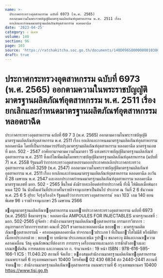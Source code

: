 ```yaml
---
name: >-
  ประกาศกระทรวงอุตสาหกรรม ฉบับที่ 6973 (พ.ศ. 2565)
  ออกตามความในพระราชบัญญัติมาตรฐานผลิตภัณฑ์อุตสาหกรรม พ.ศ. 2511 เรื่อง
  ยกเลิกและกำหนดมาตรฐานผลิตภัณฑ์อุตสาหกรรม หลอดยาฉีด
date: '2023-04-25'
category: ง พิเศษ
volume: 140
section: 96
page: 103
source: 'https://ratchakitcha.soc.go.th/documents/140D096S0000000010300.pdf'
draft: true
---
```


# ประกาศกระทรวงอุตสาหกรรม ฉบับที่ 6973 (พ.ศ. 2565) ออกตามความในพระราชบัญญัติมาตรฐานผลิตภัณฑ์อุตสาหกรรม พ.ศ. 2511 เรื่อง ยกเลิกและกำหนดมาตรฐานผลิตภัณฑ์อุตสาหกรรม หลอดยาฉีด

ประกาศกระทรวงอุตสาหกรรม ฉบับที่ 69 7 3 (พ.ศ. 2565) ออกตามความในพระราชบัญญัติมาตรฐานผลิตภัณฑ์อุตสาหกรรม พ.ศ. 2511 เรื่อง ยกเลิกและกาหนดมาตรฐานผลิตภัณฑ์อุตสาหกรรม หลอดยาฉีด โดยที่เป็นการสมควรปรับปรุงมาตรฐานผลิตภัณฑ์อุตสาหกรรม หลอดยาฉีด มาตรฐานเลขที่ มอก. 502 - 2547 อาศัยอานาจตามความในมาตรา 15 แห่งพระราชบัญญัติมาตรฐานผลิตภัณฑ์อุตสาหกรรม พ.ศ. 2511 ซึ่งแก้ไขเพิ่มเติมโดยพระราชบัญญัติมาตรฐานผลิตภัณฑ์อุตสาหกรรม (ฉบับที่ 7) พ.ศ. 2558 รัฐมนตรีว่าการกระทรวงอุตสาหกรรมออกประกาศยกเลิกประกาศกระทรวงอุตสาหกรรม ฉบับที่ 3259 (พ.ศ. 2547) ออกตามความในพระราชบัญญัติมาตรฐานผลิตภัณฑ์อุตสาหกรรม พ.ศ. 2511 เรื่อง ยกเลิกและกำหนดมาตรฐานผลิตภัณฑ์อุตสาหกรรม หลอดยาฉีด ลงวันที่ 28 เมษายน พ.ศ. 2547 และออกประกาศกำหนดมาตรฐานผลิตภัณฑ์อุตสาหกรรม หลอดยาฉีด มาตรฐานเลขที่ มอก. 502 - 2565 ขึ้นใหม่ ดังมีรายละเอียดต่อท้ายประกาศนี้ ทั้งนี้ ให้มีผลเมื่อพ้นกาหนด 120 วัน นับตั้งแต่วันที่ประกาศในราชกิจจานุเบกษาเป็นต้นไป ประกาศ ณ วันที่ 2 6 ธันวาคม พ.ศ. 25 6 5 สุริยะ จึงรุ่งเรืองกิจ รัฐมนตรีว่าการกระทรวงอุตสาหกรรม ้ หนา 103 ่ เลม 140 ตอนพิเศษ 96 ง ราชกิจจานุเบกษา 25 เมษายน 2566

ขอมูลมาตรฐานผลิตภัณฑอุตสาหกรรม แนบทายประกาศกระทรวงอุตสาหกรรม ฉบับที่ 6973 (พ.ศ. 2565) ชื่อมาตรฐาน : หลอดยาฉีด AMPOULES FOR INJECTABLES มาตรฐานเลขที่ : มอก. 502-2565 ผู้จัดทํา : สํานักงานมาตรฐานผลิตภัณฑอุตสาหกรรม กรรมการวิชาการ : อนุกรรมการวิชาการรายสาขา คณะที่ 20/1 ขวดยาและหลอดยาฉีด ขอบขาย : มาตรฐานผลิตภัณฑอุตสาหกรรมนี้ - ครอบคลุมหลอดยาฉีด ทําจากแกวประเภท I ที่เป็นแกวใสไม่มีสี หรือมีสีชา เนื้อหาประกอบด้วย : ขอบขาย บทนิยาม ประเภทและชนิด รูปราง ขนาดระบุ มิติและเกณฑความ คลาดเคลื่อน วัสดุ คุณลักษณะที่ต้องการ การบรรจุ เครื่องหมายและฉลาก การชักตัวอยางและเกณฑตัดสิน การทดสอบ และภาคผนวก ก. จํานวนหน้า : 19 หน้า ISBN : 978-616-595-166-1 ICS : 11.040.20 สถานที่ จัดเก็บ : หองสมุดสํานักงานมาตรฐานผลิตภัณฑอุตสาหกรรม ถนนพระรามที่ 6 กรุงเทพมหานคร 10400 โทรศัพท 02 430 6834 ต่อ 2440-2441 สถานที่จําหนาย : สํานักงานมาตรฐานผลิตภัณฑอุตสาหกรรม ถนนพระรามที่ 6 กรุงเทพมหานคร 10400 https://www.tisi.go.th
